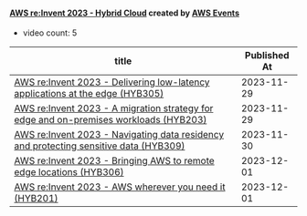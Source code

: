 

#### [AWS re:Invent 2023 - Hybrid Cloud](https://www.youtube.com/playlist?list=PL2yQDdvlhXf8ZslpFYqYySfVV4Lu3MDhu) created by [AWS Events](https://www.youtube.com/channel/UCdoadna9HFHsxXWhafhNvKw)

* video count: 5 

| title                                                                                                                                | Published At |
| ------------------------------------------------------------------------------------------------------------------------------------ | ------------ |
| [AWS re:Invent 2023 - Delivering low-latency applications at the edge (HYB305)](https://www.youtube.com/watch?v=isYOTxCm5w4)         | 2023-11-29   |
| [AWS re:Invent 2023 - A migration strategy for edge and on-premises workloads (HYB203)](https://www.youtube.com/watch?v=4wUXzYNLvTw) | 2023-11-29   |
| [AWS re:Invent 2023 - Navigating data residency and protecting sensitive data (HYB309)](https://www.youtube.com/watch?v=q-1zA-ovZ6w) | 2023-11-30   |
| [AWS re:Invent 2023 - Bringing AWS to remote edge locations (HYB306)](https://www.youtube.com/watch?v=siCrNpYYryI)                   | 2023-12-01   |
| [AWS re:Invent 2023 - AWS wherever you need it (HYB201)](https://www.youtube.com/watch?v=p9iG35xulZ4)                                | 2023-12-01   |